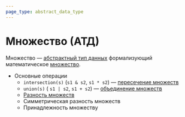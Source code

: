 ```yaml
---
page_type: abstract_data_type
---
```


# Множество (АТД)

Множество — [абстрактный тип данных]([[20221023123217]]) формализующий математическое [множество]([[20221031233633]]).

- Основные операции
    - `intersection(s)` (`s1 & s2`, `s1 * s2`) — [пересечение множеств]([[20221102002259]])
    - `union(s)` ( `s1 | s2`, `s1 + s2`) — [объединение множеств]([[20221106003014]])
    - [Разность множеств]([[20221120191341]])
    - Симметрическая разность множеств
    - Принадлежность множеству

